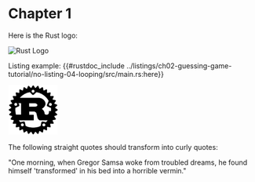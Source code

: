 # Chapter 1

Here is the Rust logo:

![Rust Logo](rust-logo.png)

Listing example:
{{#rustdoc_include ../listings/ch02-guessing-game-tutorial/no-listing-04-looping/src/main.rs:here}}

<p><img alt="Rust Logo in html" src="rust-logo.svg" class="center" style="width: 20%;" /></p>

The following straight quotes should transform into curly quotes:

"One morning, when Gregor Samsa woke from troubled dreams, he found himself 'transformed' in his bed into a horrible vermin."
